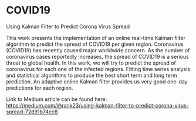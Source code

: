 # COVID19
Using Kalman Filter to Predict Corona Virus Spread

This work  presents the implementation of an online real-time Kalman filter algorithm to predict the spread of COVID19 per given region.
Coronavirus (COVID19) has recently caused major worldwide concern.
As the number of coronavirus cases reportedly increases, the spread of COVID19 is a serious threat to global health. 
In this work, we will try to predict the spread of coronavirus for each one of the infected regions. 
Fitting time series analysis and statistical algorithms to produce the best short term and long term prediction. 
An adaptive online Kalman filter provides us very good one-day predictions for each region.

Link to Medium article can be found here:
https://medium.com/@rank23/using-kalman-filter-to-predict-corona-virus-spread-72d91b74cc8
